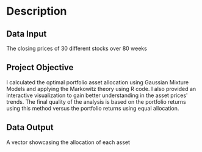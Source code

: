 <h1> Description </h1>
<h2> Data Input</h2>
<p> The closing prices of 30 different stocks over 80 weeks</p>

<h2> Project Objective </h2>
<p> I calculated the optimal portfolio asset allocation using Gaussian Mixture Models and applying the Markowitz theory using R code. I also provided an interactive visualization to gain better understanding in the asset prices' trends.
  The final quality of the analysis is based on the portfolio returns using this method versus the portfolio returns using equal allocation. </p>

<h2> Data Output </h2>
<p> A vector showcasing the allocation of each asset</p>
